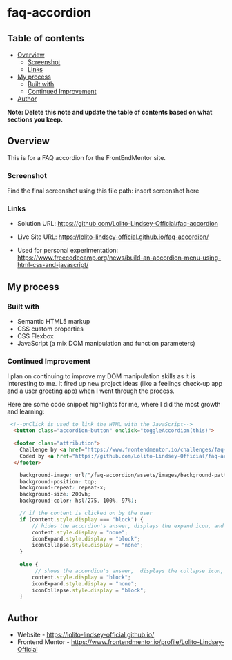 # faq-accordion

## Table of contents

- [Overview](#overview)
  - [Screenshot](#screenshot)
  - [Links](#links)
- [My process](#my-process)
  - [Built with](#built-with)
  - [Continued Improvement](#continued-improvement)
- [Author](#author)

**Note: Delete this note and update the table of contents based on what sections you keep.**

## Overview

This is for a FAQ accordion for the FrontEndMentor site.

### Screenshot

Find the final screenshot using this file path: insert screenshot here

### Links

- Solution URL: https://github.com/Lolito-Lindsey-Official/faq-accordion
- Live Site URL: https://lolito-lindsey-official.github.io/faq-accordion/

- Used for personal experimentation: https://www.freecodecamp.org/news/build-an-accordion-menu-using-html-css-and-javascript/

## My process

### Built with

- Semantic HTML5 markup
- CSS custom properties
- CSS Flexbox
- JavaScript (a mix DOM manipulation and function parameters)

### Continued Improvement

I plan on continuing to improve my DOM manipulation skills as it is interesting to me. It fired up new project ideas (like a feelings check-up app and a user greeting app) when I went through the process. 

Here are some code snippet highlights for me, where I did the most growth and learning:

```html
 <!--onClick is used to link the HTML with the JavaScript-->
  <button class="accordion-button" onclick="toggleAccordion(this)">
```

```html
  <footer class="attribution">
    Challenge by <a href="https://www.frontendmentor.io/challenges/faq-accordion-wyfFdeBwBz" target="_blank">Frontend Mentor</a>
    Coded by <a href="https://github.com/Lolito-Lindsey-Official/faq-accordion" target="_blank">lolito-lindsey-official</a>
  </footer>
```

```css
    background-image: url("/faq-accordion/assets/images/background-pattern-desktop.svg"); 
    background-position: top;
    background-repeat: repeat-x;
    background-size: 200vh;
    background-color: hsl(275, 100%, 97%);
```

```js
    // if the content is clicked on by the user
    if (content.style.display === "block") {
        // hides the accordion's answer, displays the expand icon, and hides the collapse icon
        content.style.display = "none";
        iconExpand.style.display = "block";
        iconCollapse.style.display = "none";
    } 
    
    else {
         // shows the accordion's answer,  displays the collapse icon, and hides the expand icon
        content.style.display = "block";
        iconExpand.style.display = "none";
        iconCollapse.style.display = "block";
    }
```



## Author

- Website - https://lolito-lindsey-official.github.io/
- Frontend Mentor - https://www.frontendmentor.io/profile/Lolito-Lindsey-Official
